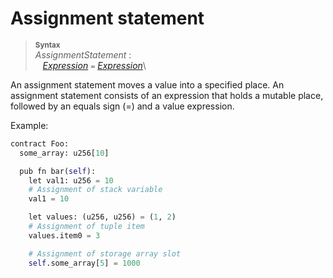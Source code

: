 # Assignment statement


> **<sup>Syntax</sup>**\
> _AssignmentStatement_ :\
> &nbsp;&nbsp; [_Expression_] `=` [_Expression_]\

An assignment statement moves a value into a specified place. An assignment statement consists of an expression that holds a mutable place, followed by an equals sign (=) and a value expression.

Example:

```python
contract Foo:
  some_array: u256[10]

  pub fn bar(self):
    let val1: u256 = 10
    # Assignment of stack variable
    val1 = 10

    let values: (u256, u256) = (1, 2)
    # Assignment of tuple item
    values.item0 = 3

    # Assignment of storage array slot
    self.some_array[5] = 1000
```

[_Expression_]: expressions.md
